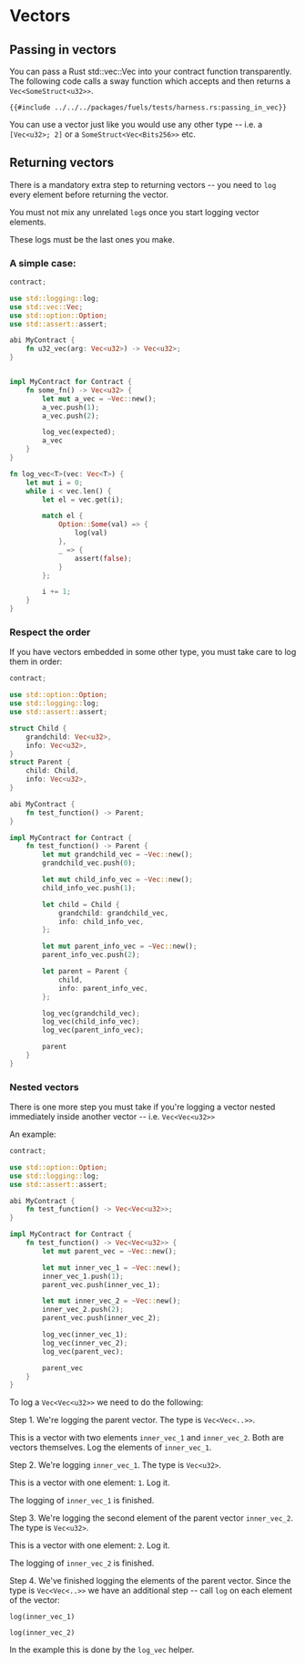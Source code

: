 # Vectors

## Passing in vectors
You can pass a Rust std::vec::Vec into your contract function transparently. The following code calls a sway function which accepts and then returns a `Vec<SomeStruct<u32>>`.

```rust,ignore
{{#include ../../../packages/fuels/tests/harness.rs:passing_in_vec}}
```

You can use a vector just like you would use any other type -- i.e. a `[Vec<u32>; 2]` or a `SomeStruct<Vec<Bits256>>` etc.

## Returning vectors
There is a mandatory extra step to returning vectors -- you need to `log` every element before returning the vector.

You must not mix any unrelated `log`s once you start logging vector elements. 

These logs must be the last ones you make.


### A simple case:
```Rust
contract;

use std::logging::log;
use std::vec::Vec;
use std::option::Option;
use std::assert::assert;

abi MyContract {
    fn u32_vec(arg: Vec<u32>) -> Vec<u32>;
}


impl MyContract for Contract {
    fn some_fn() -> Vec<u32> {
        let mut a_vec = ~Vec::new();
        a_vec.push(1);
        a_vec.push(2);

        log_vec(expected);
        a_vec
    }
}

fn log_vec<T>(vec: Vec<T>) {
    let mut i = 0;
    while i < vec.len() {
        let el = vec.get(i);

        match el {
            Option::Some(val) => {
                log(val)
            },
            _ => {
                assert(false);
            }
        };

        i += 1;
    }
}
```

### Respect the order
If you have vectors embedded in some other type, you must take care to log them in order:

```Rust
contract;

use std::option::Option;
use std::logging::log;
use std::assert::assert;

struct Child {
    grandchild: Vec<u32>,
    info: Vec<u32>,
}
struct Parent {
    child: Child,
    info: Vec<u32>,
}

abi MyContract {
    fn test_function() -> Parent;
}

impl MyContract for Contract {
    fn test_function() -> Parent {
        let mut grandchild_vec = ~Vec::new();
        grandchild_vec.push(0);

        let mut child_info_vec = ~Vec::new();
        child_info_vec.push(1);

        let child = Child {
            grandchild: grandchild_vec,
            info: child_info_vec,
        };

        let mut parent_info_vec = ~Vec::new();
        parent_info_vec.push(2);

        let parent = Parent {
            child,
            info: parent_info_vec,
        };

        log_vec(grandchild_vec);
        log_vec(child_info_vec);
        log_vec(parent_info_vec);

        parent
    }
}
```

### Nested vectors
There is one more step you must take if you're logging a vector nested immediately inside another vector -- i.e. `Vec<Vec<u32>>`

An example:

```Rust
contract;

use std::option::Option;
use std::logging::log;
use std::assert::assert;

abi MyContract {
    fn test_function() -> Vec<Vec<u32>>;
}

impl MyContract for Contract {
    fn test_function() -> Vec<Vec<u32>> {
        let mut parent_vec = ~Vec::new();

        let mut inner_vec_1 = ~Vec::new();
        inner_vec_1.push(1);
        parent_vec.push(inner_vec_1);

        let mut inner_vec_2 = ~Vec::new();
        inner_vec_2.push(2);
        parent_vec.push(inner_vec_2);

        log_vec(inner_vec_1);
        log_vec(inner_vec_2);
        log_vec(parent_vec);

        parent_vec
    }
}
```

To log a `Vec<Vec<u32>>` we need to do the following:

Step 1. 
We're logging the parent vector. The type is `Vec<Vec<..>>`.

This is a vector with two elements `inner_vec_1` and `inner_vec_2`. Both are vectors themselves. Log the elements of `inner_vec_1`.

Step 2.
We're logging `inner_vec_1`. The type is `Vec<u32>`.

This is a vector with one element: `1`. Log it.

The logging of `inner_vec_1` is finished.

Step 3.
We're logging the second element of the parent vector `inner_vec_2`. The type is `Vec<u32>`.

This is a vector with one element: `2`. Log it.

The logging of `inner_vec_2` is finished.

Step 4.
We've finished logging the elements of the parent vector. Since the type is `Vec<Vec<..>>` we have an additional step -- call `log` on each element of the vector:


`log(inner_vec_1)`

`log(inner_vec_2)`

In the example this is done by the `log_vec` helper.